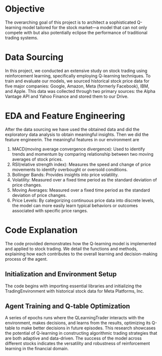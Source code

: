 # Objective
The overarching goal of this project is to architect a sophisticated Q-learning model tailored for the stock market—a model that can not only compete with but also potentially eclipse the performance of traditional trading systems. 

# Data Sourcing
In this project, we conducted an extensive study on stock trading using reinforcement learning, specifically employing Q-learning techniques. To train and evaluate our models, we sourced historical stock price data for five major companies: Google, Amazon, Meta (formerly Facebook), IBM, and Apple. This data was collected through two primary sources: the Alpha Vantage API and Yahoo Finance and stored them to our Drive.

# EDA and Feature Engineering
After the data sourcing we have used the obtained data and did the exploratory data analysis to obtain meaningful insights. Then we did the feature engineerin. The meaningful features in our environment are
1. MACD(moving average convergence divergence): Used to identify trends and momentum by comparing relationship between two moving averages of stock prices.
2. RSI(relative strength index): Measures the speed and change of price movements to identify overbought or oversold conditions.
3. Bollinger Bands: Provides insights into price volatility.
4. Volatility: Measured over a fixed time period as the standard deviation of price changes.
5. Moving Averages: Measured over a fixed time period as the standard deviation of price changes.
6. Price Levels: By categorizing continuous price data into discrete levels, the model can more easily learn typical behaviors or outcomes associated with specific price ranges.

# Code Explanation
The code provided demonstrates how the Q-learning model is implemented and applied to stock trading. We detail the functions and methods, explaining how each contributes to the overall learning and decision-making process of the agent.
## Initialization and Environment Setup
The code begins with importing essential libraries and initializing the TradingEnvironment with historical stock data for Meta Platforms, Inc.
## Agent Training and Q-table Optimization
A series of epochs runs where the QLearningTrader interacts with the environment, makes decisions, and learns from the results, optimizing its Q-table to make better decisions in future episodes.
This research showcases the potential of Q-learning in constructing algorithmic trading strategies that are both adaptive and data-driven. The success of the model across different stocks indicates the versatility and robustness of reinforcement learning in the financial domain.




